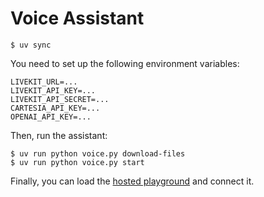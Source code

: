 # Voice Assistant

```
$ uv sync
```

You need to set up the following environment variables:

```
LIVEKIT_URL=...
LIVEKIT_API_KEY=...
LIVEKIT_API_SECRET=...
CARTESIA_API_KEY=...
OPENAI_API_KEY=...
```

Then, run the assistant:

```
$ uv run python voice.py download-files
$ uv run python voice.py start
```

Finally, you can load the [hosted playground](https://agents-playground.livekit.io/) and connect it.